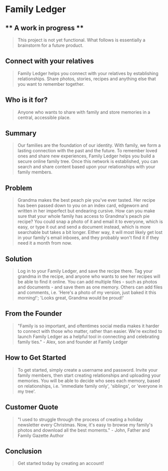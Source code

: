 # Family Ledger #

<!-- 
> This material was originally posted [here](http://www.quora.com/What-is-Amazons-approach-to-product-development-and-product-management). It is reproduced here for posterities sake.

There is an approach called "working backwards" that is widely used at Amazon. They work backwards from the customer, rather than starting with an idea for a product and trying to bolt customers onto it. While working backwards can be applied to any specific product decision, using this approach is especially important when developing new products or features.

For new initiatives a product manager typically starts by writing an internal press release announcing the finished product. The target audience for the press release is the new/updated product's customers, which can be retail customers or internal users of a tool or technology. Internal press releases are centered around the customer problem, how current solutions (internal or external) fail, and how the new product will blow away existing solutions.

If the benefits listed don't sound very interesting or exciting to customers, then perhaps they're not (and shouldn't be built). Instead, the product manager should keep iterating on the press release until they've come up with benefits that actually sound like benefits. Iterating on a press release is a lot less expensive than iterating on the product itself (and quicker!).

If the press release is more than a page and a half, it is probably too long. Keep it simple. 3-4 sentences for most paragraphs. Cut out the fat. Don't make it into a spec. You can accompany the press release with a FAQ that answers all of the other business or execution questions so the press release can stay focused on what the customer gets. My rule of thumb is that if the press release is hard to write, then the product is probably going to suck. Keep working at it until the outline for each paragraph flows. 

Oh, and I also like to write press-releases in what I call "Oprah-speak" for mainstream consumer products. Imagine you're sitting on Oprah's couch and have just explained the product to her, and then you listen as she explains it to her audience. That's "Oprah-speak", not "Geek-speak".

Once the project moves into development, the press release can be used as a touchstone; a guiding light. The product team can ask themselves, "Are we building what is in the press release?" If they find they're spending time building things that aren't in the press release (overbuilding), they need to ask themselves why. This keeps product development focused on achieving the customer benefits and not building extraneous stuff that takes longer to build, takes resources to maintain, and doesn't provide real customer benefit (at least not enough to warrant inclusion in the press release).
 -->

## ** A work in progress ** ##
  > This project is not yet functional. What follows is essentially a brainstorm for a future product. 
 
## Connect with your relatives ##
  > Family Ledger helps you connect with your relatives by establishing relationships. Share photos, stories, recipes and anything else that you want to remember together.

## Who is it for? ##
  > Anyone who wants to share with family and store memories in a central, accessible place.

## Summary ##
  > Our families are the foundation of our identity. With family, we form a lasting connection with the past and the future. To remember loved ones and share new experiences, Family Ledger helps you build a secure online family tree. Once this network is established, you can search and share content based upon your relationships with your family members.

## Problem ##
  > Grandma makes the best peach pie you've ever tasted. Her recipe has been passed down to you on an index card, edgeworn and written in her imperfect but endearing cursive. How can you make sure that your whole family has access to Grandma's peach pie recipe? You could snap a photo of it and email it to everyone, which is easy, or type it out and send a document instead, which is more searchable but takes a bit longer. Either way, it will most likely get lost in your family's email inboxes, and they probably won't find it if they need it a month from now. 

## Solution ##
  > Log in to your Family Ledger, and save the recipe there. Tag your grandma in the recipe, and anyone who wants to see her recipes will be able to find it online. You can add multiple files - such as photos and documents - and save them as one memory. Others can add files and comments, i.e. 'Here's a photo of my version, just baked it this morning!'; 'Looks great, Grandma would be proud!' 

## From the Founder ##
  > "Family is so important, and oftentimes social media makes it harder to connect with those who matter, rather than easier. We're excited to launch Family Ledger as a helpful tool in connecting and celebrating family ties." - Alex, son and founder at Family Ledger

## How to Get Started ##
  > To get started, simply create a username and password. Invite your family members, then start creating relationships and uploading your memories. You will be able to decide who sees each memory, based on relationships, i.e. 'immediate family only', 'siblings', or 'everyone in my tree'.

## Customer Quote ##
  > "I used to struggle through the process of creating a holiday newsletter every Christmas. Now, it's easy to browse my family's photos and download all the best moments." - John, Father and Family Gazette Author
  
## Conclusion ##
  > Get started today by creating an account!
